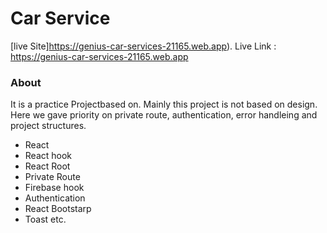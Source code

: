 # Car Service

[live Site]https://genius-car-services-21165.web.app).
Live Link : https://genius-car-services-21165.web.app

### About

It is a practice Projectbased on. Mainly this project is not based on design. Here we gave priority on private route, authentication, error handleing and project structures.
- React
- React hook
- React Root
- Private Route
- Firebase hook
- Authentication
- React Bootstarp
- Toast etc.
